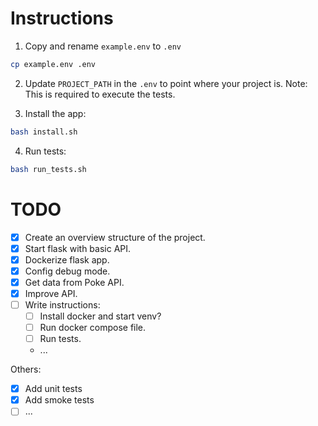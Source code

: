 # Instructions
1. Copy and rename `example.env` to `.env`
```sh
cp example.env .env
```

2. Update `PROJECT_PATH` in the `.env` to point where your project is.
Note: This is required to execute the tests.

3. Install the app:
```sh
bash install.sh
```

4. Run tests:
```sh
bash run_tests.sh
```

# TODO
- [x] Create an overview structure of the project.
- [x] Start flask with basic API.
- [x] Dockerize flask app.
- [x] Config debug mode.
- [x] Get data from Poke API.
- [x] Improve API.
- [ ] Write instructions:
    - [ ] Install docker and start venv?
    - [ ] Run docker compose file.
    - [ ] Run tests.
    - ...

Others:
- [x] Add unit tests
- [x] Add smoke tests
- [ ] ...